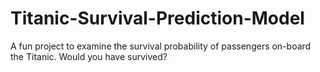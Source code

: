 # Titanic-Survival-Prediction-Model
A fun project to examine the survival probability of passengers on-board the Titanic. Would you have survived?
